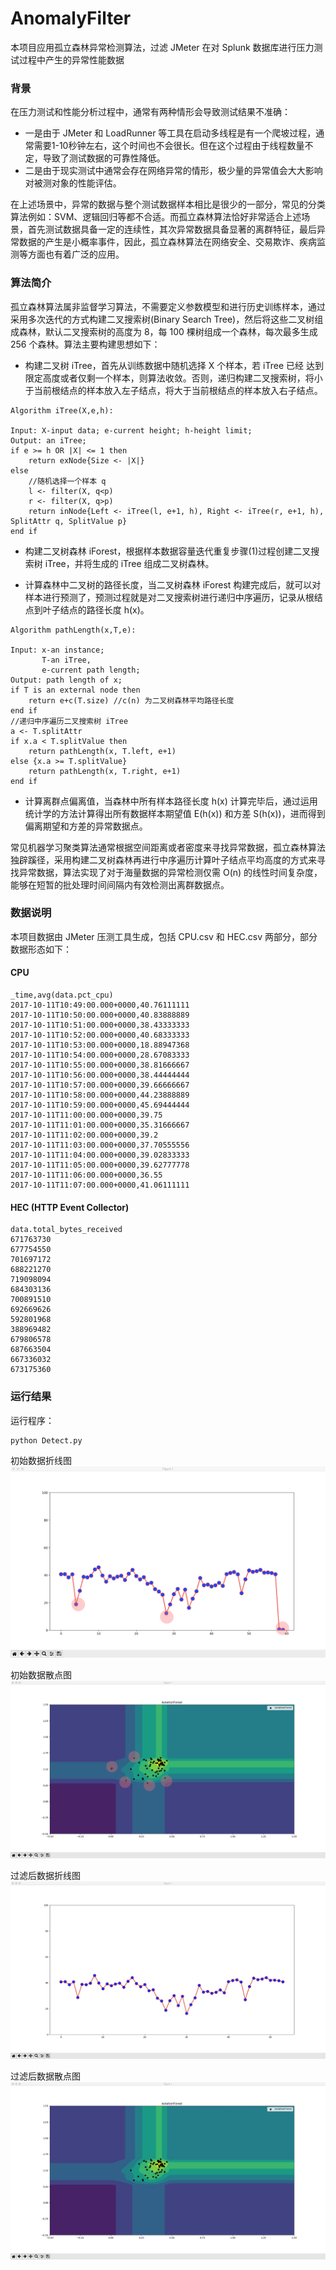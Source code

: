 # AnomalyFilter
本项目应用孤立森林异常检测算法，过滤 JMeter 在对 Splunk 数据库进行压力测试过程中产生的异常性能数据  

### 背景
在压力测试和性能分析过程中，通常有两种情形会导致测试结果不准确：  
* 一是由于 JMeter 和 LoadRunner 等工具在启动多线程是有一个爬坡过程，通常需要1-10秒钟左右，这个时间也不会很长。但在这个过程由于线程数量不定，导致了测试数据的可靠性降低。  
* 二是由于现实测试中通常会存在网络异常的情形，极少量的异常值会大大影响对被测对象的性能评估。  

在上述场景中，异常的数据与整个测试数据样本相比是很少的一部分，常见的分类算法例如：SVM、逻辑回归等都不合适。而孤立森林算法恰好非常适合上述场景，首先测试数据具备一定的连续性，其次异常数据具备显著的离群特征，最后异常数据的产生是小概率事件，因此，孤立森林算法在网络安全、交易欺诈、疾病监测等方面也有着广泛的应用。

### 算法简介  
孤立森林算法属非监督学习算法，不需要定义参数模型和进行历史训练样本，通过采用多次迭代的方式构建二叉搜索树(Binary Search Tree)，然后将这些二叉树组成森林，默认二叉搜索树的高度为 8，每 100 棵树组成一个森林，每次最多生成 256 个森林。算法主要构建思想如下：

* 构建二叉树 iTree，首先从训练数据中随机选择 X 个样本，若 iTree 已经 达到限定高度或者仅剩一个样本，则算法收敛。否则，递归构建二叉搜索树，将小于当前根结点的样本放入左子结点，将大于当前根结点的样本放入右子结点。  
```
Algorithm iTree(X,e,h):

Input: X-input data; e-current height; h-height limit; 
Output: an iTree;
if e >= h OR |X| <= 1 then 
    return exNode{Size <- |X|}
else
    //随机选择一个样本 q
    l <- filter(X, q<p)
    r <- filter(X, q>p)
    return inNode{Left <- iTree(l, e+1, h), Right <- iTree(r, e+1, h), SplitAttr q, SplitValue p}
end if
```
* 构建二叉树森林 iForest，根据样本数据容量迭代重复步骤(1)过程创建二叉搜索树 iTree，并将生成的 iTree 组成二叉树森林。  

* 计算森林中二叉树的路径长度，当二叉树森林 iForest 构建完成后，就可以对样本进行预测了，预测过程就是对二叉搜索树进行递归中序遍历，记录从根结点到叶子结点的路径长度 h(x)。
```
Algorithm pathLength(x,T,e): 

Input: x-an instance;
       T-an iTree,
       e-current path length;
Output: path length of x;
if T is an external node then
    return e+c(T.size) //c(n) 为二叉树森林平均路径长度 
end if
//递归中序遍历二叉搜索树 iTree 
a <- T.splitAttr
if x.a < T.splitValue then
    return pathLength(x, T.left, e+1) 
else {x.a >= T.splitValue}
    return pathLength(x, T.right, e+1) 
end if
```
* 计算离群点偏离值，当森林中所有样本路径长度 h(x) 计算完毕后，通过运用统计学的方法计算得出所有数据样本期望值 E(h(x)) 和方差 S(h(x))，进而得到偏离期望和方差的异常数据点。  

常见机器学习聚类算法通常根据空间距离或者密度来寻找异常数据，孤立森林算法独辟蹊径，采用构建二叉树森林再进行中序遍历计算叶子结点平均高度的方式来寻找异常数据，算法实现了对于海量数据的异常检测仅需 O(n) 的线性时间复杂度，能够在短暂的批处理时间间隔内有效检测出离群数据点。

### 数据说明
本项目数据由 JMeter 压测工具生成，包括 CPU.csv 和 HEC.csv 两部分，部分数据形态如下：
#### CPU
```
_time,avg(data.pct_cpu)
2017-10-11T10:49:00.000+0000,40.76111111
2017-10-11T10:50:00.000+0000,40.83888889
2017-10-11T10:51:00.000+0000,38.43333333
2017-10-11T10:52:00.000+0000,40.68333333
2017-10-11T10:53:00.000+0000,18.88947368
2017-10-11T10:54:00.000+0000,28.67083333
2017-10-11T10:55:00.000+0000,38.81666667
2017-10-11T10:56:00.000+0000,38.44444444
2017-10-11T10:57:00.000+0000,39.66666667
2017-10-11T10:58:00.000+0000,44.23888889
2017-10-11T10:59:00.000+0000,45.69444444
2017-10-11T11:00:00.000+0000,39.75
2017-10-11T11:01:00.000+0000,35.31666667
2017-10-11T11:02:00.000+0000,39.2
2017-10-11T11:03:00.000+0000,37.70555556
2017-10-11T11:04:00.000+0000,39.02833333
2017-10-11T11:05:00.000+0000,39.62777778
2017-10-11T11:06:00.000+0000,36.55
2017-10-11T11:07:00.000+0000,41.06111111
```

#### HEC (HTTP Event Collector)
```
data.total_bytes_received
671763730
677754550
701697172
688221270
719098094
684303136
700891510
692669626
592801968
388969482
679806578
687663504
667336032
673175360
```

### 运行结果
运行程序：
```
python Detect.py
```

初始数据折线图
![](results/1.jpg)

初始数据散点图
![](results/2.jpg)

过滤后数据折线图
![](results/3.jpg)

过滤后数据散点图
![](results/4.jpg)
